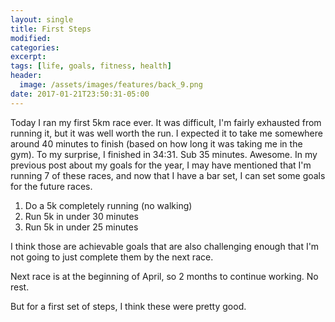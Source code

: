 ```yaml
---
layout: single
title: First Steps
modified:
categories:
excerpt:
tags: [life, goals, fitness, health]
header:
  image: /assets/images/features/back_9.png
date: 2017-01-21T23:50:31-05:00
---
```


Today I ran my first 5km race ever.  It was difficult, I'm fairly exhausted from running it, but it was well worth the run.  I expected it to take me somewhere around 40 minutes to finish (based on how long it was taking me in the gym).  To my surprise, I finished in 34:31.  Sub 35 minutes.  Awesome.  In my previous post about my goals for the year, I may have mentioned that I'm running 7 of these races, and now that I have a bar set, I can set some goals for the future races.

1. Do a 5k completely running (no walking)
2. Run 5k in under 30 minutes
3. Run 5k in under 25 minutes

I think those are achievable goals that are also challenging enough that I'm not going to just complete them by the next race.

Next race is at the beginning of April, so 2 months to continue working.  No rest.

But for a first set of steps, I think these were pretty good.
